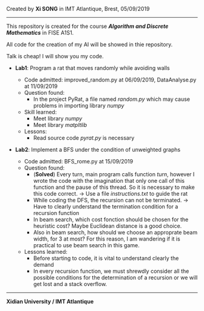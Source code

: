 Created by **Xi SONG** in IMT Atlantique, Brest, 05/09/2019

---

This repository is created for the course ***Algorithm and Discrete Mathematics*** in FISE A1S1.

All code for the creation of my AI will be showed in thie repository.

Talk is cheap! I will show you my code.

+ **Lab1**: Program a rat that moves randomly while avoiding walls
  + Code admitted: improved_random.py at 06/09/2019, DataAnalyse.py at 11/09/2019
  + Question found: 
    + In the project PyRat, a file named *random.py* which may cause problems in importing library *numpy*
  + Skill learned:
    + Meet library *numpy*
	+ Meet library *matpltlib*
  + Lessons:
    + Read source code *pyrat.py* is necessary

+ **Lab2**: Implement a BFS under the condition of unweighted graphs
  + Code admitted: BFS_rome.py at 15/09/2019
  + Question found:
    + (**Solved**) Every turn, main program calls function *turn*, however I wrote the code with the imagination that only one call of this function and the pause of this thread. So it is necessary to make this code correct. -> Use a file *instructions.txt* to guide the rat
	+ While coding the DFS, the recursion can not be terminated. -> Have to clearly understand the termination condition for a recursion function
	+ In beam search, which cost fonction should be chosen for the heuristic cost? Maybe Euclidean distance is a good choice.
	+ Also in beam search, how should we choose an approprate beam width, for 3 at most? For this reason, I am wandering if it is practical to use beam search in this game.
  + Lessons learned:
    + Before starting to code, it is vital to understand clearly the demand
	+ In every recursion function, we must shrewdly consider all the possible conditions for the determination of a recursion or we will get lost and a stack overflow.
---
**Xidian University / IMT Atlantique**

